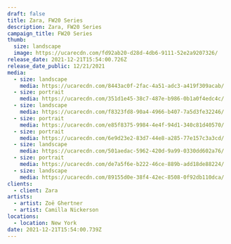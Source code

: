 ```yaml
---
draft: false
title: Zara, FW20 Series
description: Zara, FW20 Series
campaign_title: FW20 Series
thumb:
  size: landscape
  image: https://ucarecdn.com/fd92ab20-d28d-4db6-9111-52e2a9207326/
release_date: 2021-12-21T15:54:00.726Z
release_date_public: 12/21/2021
media:
  - size: landscape
    media: https://ucarecdn.com/8443ac0f-2fac-4a51-adc3-a419f309acab/
  - size: portrait
    media: https://ucarecdn.com/351d1e45-38c7-487e-b986-0b1a0f4edc4c/
  - size: landscape
    media: https://ucarecdn.com/f8323fd8-90a4-4966-b407-7a5d3fe32246/
  - size: portrait
    media: https://ucarecdn.com/e85f8375-9984-4e4f-94d1-340c81d40570/
  - size: portrait
    media: https://ucarecdn.com/6e9d23e2-83d7-44e8-a285-77e157c3a3cd/
  - size: landscape
    media: https://ucarecdn.com/501aedac-5962-420d-9a99-0330dd602a76/
  - size: portrait
    media: https://ucarecdn.com/de7a5f6e-b222-46ce-889b-add18de88224/
  - size: landscape
    media: https://ucarecdn.com/89155d0e-38f4-42ec-8508-0f92db110dca/
clients:
  - client: Zara
artists:
  - artist: Zoë Ghertner
  - artist: Camilla Nickerson
locations:
  - location: New York
date: 2021-12-21T15:54:00.739Z
---
```

